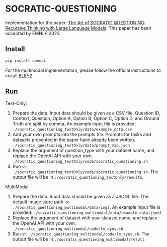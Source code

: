 # SOCRATIC-QUESTIONING
Implementation for the paper: [The Art of SOCRATIC QUESTIONING: Recursive Thinking with Large Language Models](https://arxiv.org/abs/2305.14999). This paper has been accepted by EMNLP 2023.

## Install
```sh
pip install openai
```
For the multimodal implementation, please follow the official instructions to install [BLIP-2](https://github.com/salesforce/LAVIS/tree/main/projects/blip2).

## Run
Text-Only:
1. Prepare the data. Input data should be given as a CSV file. Question ID, Context, Question, Option A, Option B, Option C, Option D, and Ground Truth are split by comma. An example input file is provided: ```./socratic_questioning_textOnly/data/example_data.csv```
2. Add your own prompts into the prompts file. Prompts for tasks and datasets presented in the paper have already been written. 
```./socratic_questioning_textOnly/data/prompt_map.json```
3. Replace the argument of question_type with your dataset name, and replace the OpenAI API with your own.
```./socratic_questioning_textOnly/code/socratic_questioning.sh```
4. Run ```sh ./socratic_questioning_textOnly/code/socratic_questioning.sh```. The output file will be in ```./socratic_questioning_textOnly/results```.

MultiModal:
1. Prepare the data. Input data should be given as a JSONL file. The default image store path is: `./socratic_questioning_multimodal/data/imgs`. An example input file is provided: ```./socratic_questioning_multimodal/data/example_data.jsonl```
2. Replace the argument of dataset with your dataset name, and replace the OpenAI API with your own.
```./socratic_questioning_multimodal/code/lm_eyes.sh```
4. Run ```sh ./socratic_questioning_multimodal/code/lm_eyes.sh```. The output file will be in ```./socratic_questioning_multimodal/result```.